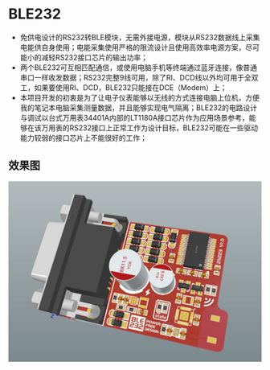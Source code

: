 # BLE232

+ 免供电设计的RS232转BLE模块，无需外接电源，模块从RS232数据线上采集电能供自身使用；电能采集使用严格的限流设计且使用高效率电源方案，尽可能小的减轻RS232接口芯片的输出功率；
+ 两个BLE232可互相匹配通信，或使用电脑手机等终端通过蓝牙连接，像普通串口一样收发数据；RS232完整9线可用，除了RI、DCD线以外均可用于全双工，如果要使用RI、DCD，BLE232只能接在DCE（Modem）上；
+ 本项目开发的初衷是为了让电子仪表能够以无线的方式连接电脑上位机，方便我的笔记本电脑采集测量数据，并且能够实现电气隔离；BLE232的电路设计与调试以台式万用表34401A内部的LT1180A接口芯片作为应用场景参考，能够在该万用表的RS232接口上正常工作为设计目标，BLE232可能在一些驱动能力较弱的接口芯片上不能很好的工作；

## 效果图

![PCB3D](Document/PCB3D.jpg)
